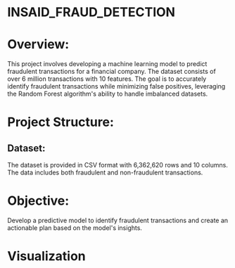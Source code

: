# INSAID_FRAUD_DETECTION
# Overview:
This project involves developing a machine learning model to predict fraudulent transactions for a financial company. The dataset consists of over 6 million transactions with 10 features. The goal is to accurately identify fraudulent transactions while minimizing false positives, leveraging the Random Forest algorithm's ability to handle imbalanced datasets.

# Project Structure:
## Dataset: 
The dataset is provided in CSV format with 6,362,620 rows and 10 columns. The data includes both fraudulent and non-fraudulent transactions.

# Objective: 
Develop a predictive model to identify fraudulent transactions and create an actionable plan based on the model's insights.

# Visualization

